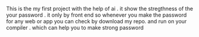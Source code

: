 This is the my first project with the help of ai .
it show the stregthness of the your password .
it only by front end so whenever you make the password for any web or app you can check by download my repo. and run on your compiler . which can help you to make strong password 
